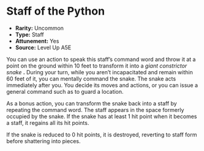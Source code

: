 
# Staff of the Python

* **Rarity:** Uncommon
* **Type:** Staff
* **Attunement:** Yes
* **Source:** Level Up A5E


You can use an action to speak this staff’s command word and throw it at a point on the ground within 10 feet to transform it into a _giant constrictor snake_ **.** During your turn, while you aren’t incapacitated and remain within 60 feet of it, you can mentally command the snake. The snake acts immediately after you. You decide its moves and actions, or you can issue a general command such as to guard a location.

As a bonus action, you can transform the snake back into a staff by repeating the command word. The staff appears in the space formerly occupied by the snake. If the snake has at least 1 hit point when it becomes a staff, it regains all its hit points.

If the snake is reduced to 0 hit points, it is destroyed, reverting to staff form before shattering into pieces.
